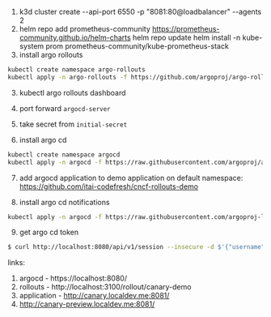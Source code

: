1. k3d cluster create --api-port 6550 -p "8081:80@loadbalancer" --agents 2
2. helm repo add prometheus-community https://prometheus-community.github.io/helm-charts
   helm repo update
   helm install -n kube-system prom prometheus-community/kube-prometheus-stack
3. install argo rollouts
```bash
kubectl create namespace argo-rollouts
kubectl apply -n argo-rollouts -f https://github.com/argoproj/argo-rollouts/releases/latest/download/install.yaml
```
3. kubectl argo rollouts dashboard
4. port forward `argocd-server`
5. take secret from `initial-secret`

6. install argo cd
```bash
kubectl create namespace argocd
kubectl apply -n argocd -f https://raw.githubusercontent.com/argoproj/argo-cd/stable/manifests/install.yaml
```

7. add argocd application to demo application on default namespace: https://github.com/itai-codefresh/cncf-rollouts-demo


8. install argo cd notifications
```bash
kubectl apply -n argocd -f https://raw.githubusercontent.com/argoproj-labs/argocd-notifications/release-1.0/manifests/install.yaml
```

9. get argo cd token
```bash
$ curl http://localhost:8080/api/v1/session --insecure -d $'{"username":"admin","password":"G5mgUrLtVUis0gHV"}'
```

links:
1. argocd - https://localhost:8080/
2. rollouts - http://localhost:3100/rollout/canary-demo
3. application - http://canary.localdev.me:8081/
4. http://canary-preview.localdev.me:8081/



